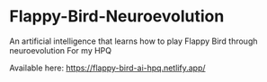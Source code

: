 # Flappy-Bird-Neuroevolution
An artificial intelligence that learns how to play Flappy Bird through neuroevolution
For my HPQ

Available here: https://flappy-bird-ai-hpq.netlify.app/
